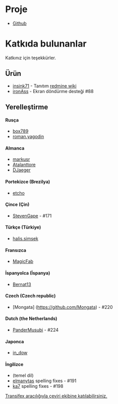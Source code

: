 Proje
==========
- [Github](https://github.com/indication/OpenRedmine)

Katkıda bulunanlar
==========

Katkınız için teşekkürler.

## Ürün

- [insink71](https://twitter.com/insink71/statuses/425297982078996480) - Tanıtım [redmine wiki](http://www.redmine.org/projects/redmine/wiki/ThirdPartyTools)
- [ironAss](https://github.com/ironAss) - Ekran döndürme desteği #88

## Yerelleştirme

#### Rusça
- [box789](https://github.com/box789)
- [roman.yagodin](https://www.transifex.com/user/profile/roman.yagodin/)

#### Almanca
- [markusr](https://github.com/markusr)
- [Atalanttore](https://www.transifex.com/user/profile/Atalanttore/)
- [DJaeger](https://www.transifex.com/user/profile/DJaeger/)

#### Portekizce (Brezilya)
- [etcho](https://www.transifex.com/user/profile/etcho/)

#### Çince (Çin)
- [StevenGape](https://github.com/StevenGape) - #171

#### Türkçe (Türkiye)
- [halis.simsek](https://www.transifex.com/user/profile/halis.simsek/)

#### Fransızca
- [MagicFab](https://www.transifex.com/user/profile/MagicFab/)

#### İspanyolca (İspanya)
- [Bernat13](https://www.transifex.com/user/profile/Bernat13/)

#### Czech (Czech republic)
- [Mongata] (https://github.com/Mongata) - #220

#### Dutch (the Netherlands)
- [PanderMusubi](https://github.com/PanderMusubi) - #224

#### Japonca
- [in_dow](https://www.transifex.com/user/profile/in_dow/)

#### İngilizce
- (temel dil)
- [elmanytas](https://github.com/elmanytas) spelling fixes - #191
- [ka7](https://github.com/ka7) spelling fixes - #198


[Transifex aracılığıyla çeviri ekibine katılabilirsiniz.](https://www.transifex.com/indication/openredmine/)
